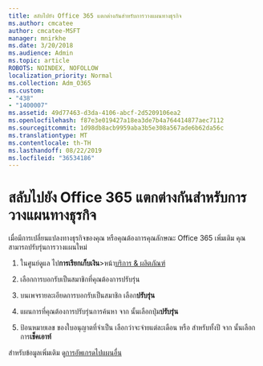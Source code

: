```yaml
---
title: สลับไปยัง Office 365 แตกต่างกันสำหรับการวางแผนทางธุรกิจ
ms.author: cmcatee
author: cmcatee-MSFT
manager: mnirkhe
ms.date: 3/20/2018
ms.audience: Admin
ms.topic: article
ROBOTS: NOINDEX, NOFOLLOW
localization_priority: Normal
ms.collection: Adm_O365
ms.custom:
- "438"
- "1400007"
ms.assetid: 49d77463-d3da-4106-abcf-2d5209106ea2
ms.openlocfilehash: f87e3e019427a18ea3de7b4a764414877aec7112
ms.sourcegitcommit: 1d98db8acb9959aba3b5e308a567ade6b62da56c
ms.translationtype: MT
ms.contentlocale: th-TH
ms.lasthandoff: 08/22/2019
ms.locfileid: "36534186"
---
```

# <a name="switch-to-a-different-office-365-for-business-plan"></a>สลับไปยัง Office 365 แตกต่างกันสำหรับการวางแผนทางธุรกิจ

เมื่อมีการเปลี่ยนแปลงทางธุรกิจของคุณ หรือคุณต้องการคุณลักษณะ Office 365 เพิ่มเติม คุณสามารถปรับรุ่นการวางแผนใหม่
  
1. ในศูนย์ดูแล ไป**การเรียกเก็บเงิน**\>หน้า[บริการ & ผลิตภัณฑ์](https://go.microsoft.com/fwlink/p/?linkid=842054)

2. เลือกการบอกรับเป็นสมาชิกที่คุณต้องการปรับรุ่น

3. บนเพจรายละเอียดการบอกรับเป็นสมาชิก เลือก**ปรับรุ่น**

4. แผนการที่คุณต้องการปรับรุ่นการค้นหา จาก นั้นเลือกปุ่ม**ปรับรุ่น**

5. ป้อนหมายเลข ของใบอนุญาตที่จำเป็น เลือกว่าจะจ่ายแต่ละเดือน หรือ สำหรับทั้งปี จาก นั้นเลือกการ**เช็คเอาท์**
   
สำหรับข้อมูลเพิ่มเติม ดู[การอัพเกรดไปแผนอื่น](https://docs.microsoft.com/office365/admin/subscriptions-and-billing/upgrade-to-different-plan)  